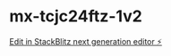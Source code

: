 # mx-tcjc24ftz-1v2

[Edit in StackBlitz next generation editor ⚡️](https://stackblitz.com/~/github.com/m0x0m0x/mx-tcjc24ftz-1v2)